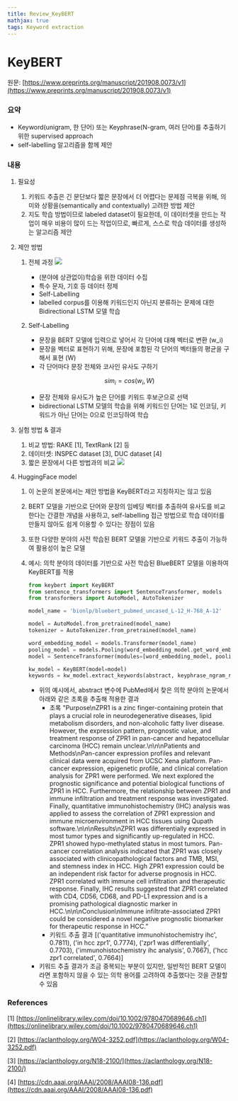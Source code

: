 ```yaml
---
title: Review_KeyBERT
mathjax: true
tags: Keyword extraction
---
```


# KeyBERT

원문: [https://www.preprints.org/manuscript/201908.0073/v1](https://www.preprints.org/manuscript/201908.0073/v1) 

### 요약

- Keyword(unigram, 한 단어) 또는 Keyphrase(N-gram, 여러 단어)를 추출하기 위한 supervised approach
- self-labelling 알고리즘을 함께 제안

### 내용

1. 필요성
    1. 키워드 추출은 긴 문단보다 짧은 문장에서 더 어렵다는 문제점 극복을 위해, 의미와 상황을(semantically and contextually) 고려한 방법 제안
    2. 지도 학습 방법이므로 labeled dataset이 필요한데, 이 데이터셋을 만드는 작업이 매우 비용이 많이 드는 작업이므로, 빠르게, 스스로 학습 데이터를 생성하는 알고리즘 제안
2. 제안 방법
    1. 전체 과정
        <img class="image image--xl" src="./2024-0303-review_image/Untitled.png"/>
        
        - (분야에 상관없이)학습을 위한 데이터 수집
        - 특수 문자, 기호 등 데이터 정제
        - Self-Labelling
        - labelled corpus를 이용해 키워드인지 아닌지 분류하는 문제에 대한 Bidirectional LSTM 모델 학습
    2. Self-Labelling
        - 문장을 BERT 모델에 입력으로 넣어서 각 단어에 대해 벡터로 변환 (w_i)
        - 문장을 벡터로 표현하기 위해, 문장에 포함된 각 단어의 벡터들의 평균을 구해서 표현 (W)
        - 각 단어마다 문장 전체와 코사인 유사도 구하기
        
        $$
        sim_i = cos(w_i, W)
        $$
        
        - 문장 전체와 유사도가 높은 단어를 키워드 후보군으로 선택
        - bidirectional LSTM 모델의 학습을 위해 키워드인 단어는 1로 인코딩, 키워드가 아닌 단어는 0으로 인코딩하여 학습
3. 실험 방법 & 결과
    1. 비교 방법: RAKE [1], TextRank [2] 등
    2. 데이터셋: INSPEC dataset [3], DUC dataset [4]
    3. 짧은 문장에서 다른 방법과의 비교
        <img class="image image--xl" src="./2024-0303-review_image/Untitled 1.png"/>
        
    
4. HuggingFace model
    1. 이 논문의 본문에서는 제안 방법을 KeyBERT라고 지칭하지는 않고 있음
    2. BERT 모델을 기반으로 단어와 문장의 임베딩 벡터를 추출하여 유사도를 비교한다는 간결한 개념을 사용하고, self-labelling 접근 방법으로 학습 데이터를 만들지 않아도 쉽게 이용할 수 있다는 장점이 있음
    3. 또한 다양한 분야의 사전 학습된 BERT 모델을 기반으로 키워드 추출이 가능하여 활용성이 높은 모델
    4. 예시: 의학 분야의 데이터를 기반으로 사전 학습된 BlueBERT 모델을 이용하여 KeyBERT를 적용
        
        ```python
        from keybert import KeyBERT
        from sentence_transformers import SentenceTransformer, models
        from transformers import AutoModel, AutoTokenizer
        
        model_name = 'bionlp/bluebert_pubmed_uncased_L-12_H-768_A-12'
        
        model = AutoModel.from_pretrained(model_name)
        tokenizer = AutoTokenizer.from_pretrained(model_name)
        
        word_embedding_model = models.Transformer(model_name)
        pooling_model = models.Pooling(word_embedding_model.get_word_embedding_dimension())
        model = SentenceTransformer(modules=[word_embedding_model, pooling_model])
        
        kw_model = KeyBERT(model=model)
        keywords = kw_model.extract_keywords(abstract, keyphrase_ngram_range=(1, 3), stop_words=None, diversity=0.5)
        ```
        
        - 위의 예시에서, abstract 변수에 PubMed에서 찾은 의학 분야의 논문에서 아래와 같은 초록을 추출해 적용한 결과
            - 초록
            "Purpose\nZPR1 is a zinc finger-containing protein that plays a crucial role in neurodegenerative diseases, lipid metabolism disorders, and non-alcoholic fatty liver disease. However, the expression pattern, prognostic value, and treatment response of ZPR1 in pan-cancer and hepatocellular carcinoma (HCC) remain unclear.\n\n\nPatients and Methods\nPan-cancer expression profiles and relevant clinical data were acquired from UCSC Xena platform. Pan-cancer expression, epigenetic profile, and clinical correlation analysis for ZPR1 were performed. We next explored the prognostic significance and potential biological functions of ZPR1 in HCC. Furthermore, the relationship between ZPR1 and immune infiltration and treatment response was investigated. Finally, quantitative immunohistochemistry (IHC) analysis was applied to assess the correlation of ZPR1 expression and immune microenvironment in HCC tissues using Qupath software.\n\n\nResults\nZPR1 was differentially expressed in most tumor types and significantly up-regulated in HCC. ZPR1 showed hypo-methylated status in most tumors. Pan-cancer correlation analysis indicated that ZPR1 was closely associated with clinicopathological factors and TMB, MSI, and stemness index in HCC. High ZPR1 expression could be an independent risk factor for adverse prognosis in HCC. ZPR1 correlated with immune cell infiltration and therapeutic response. Finally, IHC results suggested that ZPR1 correlated with CD4, CD56, CD68, and PD-L1 expression and is a promising pathological diagnostic marker in HCC.\n\n\nConclusion\nImmune infiltrate-associated ZPR1 could be considered a novel negative prognostic biomarker for therapeutic response in HCC.”
            - 키워드 추출 결과
            [('quantitative immunohistochemistry ihc', 0.7811), ('in hcc zpr1', 0.7774), ('zpr1 was differentially', 0.7703), ('immunohistochemistry ihc analysis', 0.7667), ('hcc zpr1 correlated', 0.7664)]
        - 키워드 추출 결과가 조금 중복되는 부분이 있지만, 일반적인 BERT 모델이라면 포함하지 않을 수 있는 의학 용어를 고려하여 추출했다는 것을 관찰할 수 있음

### References

[1] [https://onlinelibrary.wiley.com/doi/10.1002/9780470689646.ch1](https://onlinelibrary.wiley.com/doi/10.1002/9780470689646.ch1)

[2] [https://aclanthology.org/W04-3252.pdf](https://aclanthology.org/W04-3252.pdf)

[3] [https://aclanthology.org/N18-2100/](https://aclanthology.org/N18-2100/)

[4] [https://cdn.aaai.org/AAAI/2008/AAAI08-136.pdf](https://cdn.aaai.org/AAAI/2008/AAAI08-136.pdf)
